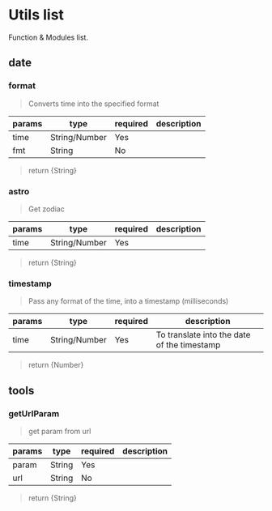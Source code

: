 # Utils list

Function & Modules list.

## date

### format

>Converts time into the specified format

|params| type | required | description | 
| ---- | ---- | ---- | ---- | 
|time|String/Number|Yes| | 
|fmt|String|No| | 

>return {String}

### astro

>Get zodiac

|params| type | required | description | 
| ---- | ---- | ---- | ---- | 
|time|String/Number|Yes| | 

>return {String}

### timestamp

>Pass any format of the time, into a timestamp (milliseconds)

|params| type | required | description | 
| ---- | ---- | ---- | ---- | 
|time|String/Number|Yes|To translate into the date of the timestamp| 

>return {Number}



## tools

### getUrlParam

>get param from url

|params| type | required | description | 
| ---- | ---- | ---- | ---- | 
|param|String|Yes| | 
|url|String|No| | 

>return {String}



